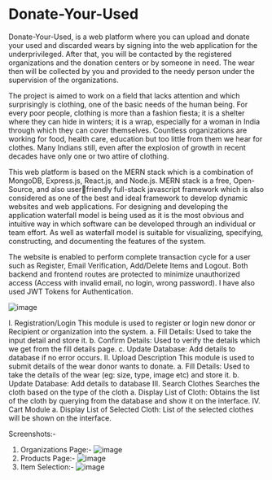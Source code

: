 # Donate-Your-Used
Donate-Your-Used, is a web platform where you can upload and donate your
used and discarded wears by signing into the web application for the underprivileged.
After that, you will be contacted by the registered organizations and the donation
centers or by someone in need. The wear then will be collected by you and provided
to the needy person under the supervision of the organizations.

The project is aimed to work on a field that lacks attention and which surprisingly is
clothing, one of the basic needs of the human being. For every poor people, clothing
is more than a fashion fiesta; it is a shelter where they can hide in winters; it is
a wrap, especially for a woman in India through which they can cover themselves.
Countless organizations are working for food, health care, education but too little
from them we hear for clothes. Many Indians still, even after the explosion of growth
in recent decades have only one or two attire of clothing.

This web platform is based on the MERN stack which is a combination of MongoDB,
Express.js, React.js, and Node.js. MERN stack is a free, Open-Source, and also userfriendly full-stack javascript framework which is also considered as one of the best
and ideal framework to develop dynamic websites and web applications.
For designing and developing the application waterfall model is being used as it is
the most obvious and intuitive way in which software can be developed through
an individual or team effort. As well as waterfall model is suitable for visualizing,
specifying, constructing, and documenting the features of the system.

The website is enabled to perform complete transaction cycle for a user such as
Register, Email Verification, Add/Delete Items and Logout. Both backend and
frontend routes are protected to minimize unauthorized access (Access with invalid
email, no login, wrong password). I have also used JWT Tokens for Authentication.

![image](https://github.com/imDrew259/Donate-Your-Used/assets/87925003/f78885a8-cb92-4dfd-9149-07f3e8b9e0c9)

I. Registration/Login
This module is used to register or login new donor or Recipient or organization into
the system.
a. Fill Details: Used to take the input detail and store it.
b. Confirm Details: Used to verify the details which we get from the fill details page.
c. Update Database: Add details to database if no error occurs.
II. Upload Description
This module is used to submit details of the wear donor wants to donate.
a. Fill Details: Used to take the details of the wear (eg: size, type, image etc) and
store it.
b. Update Database: Add details to database
III. Search Clothes
Searches the cloth based on the type of the cloth a. Display List of Cloth: Obtains
the list of the cloth by querying from the database and show it on the interface.
IV. Cart Module
a. Display List of Selected Cloth: List of the selected clothes will be shown on the
interface.

Screenshots:-
1) Organizations Page:-
![image](https://github.com/imDrew259/Donate-Your-Used/assets/87925003/31e2b717-4313-4423-9fcd-f8edc70db22e)
2) Products Page:-
![image](https://github.com/imDrew259/Donate-Your-Used/assets/87925003/63dba88e-0bb5-42b0-a35f-bdb66060724e)
3) Item Selection:-
![image](https://github.com/imDrew259/Donate-Your-Used/assets/87925003/ccef2608-5430-4d75-9e33-b2de460175df)


